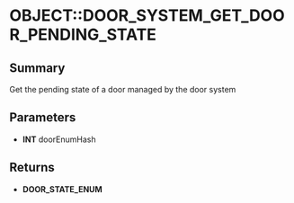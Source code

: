 # OBJECT::DOOR_SYSTEM_GET_DOOR_PENDING_STATE

## Summary
Get the pending state of a door managed by the door system

## Parameters
* **INT** doorEnumHash

## Returns
* **DOOR_STATE_ENUM**